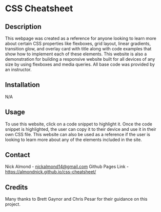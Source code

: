 # CSS Cheatsheet

## Description

This webpage was created as a reference for anyone looking to learn more about certain CSS properties like flexboxes, grid layout, linear gradients, transition glow, and overlay card with title along with code examples that show how to implement each of these elements. This website is also a demonstration for building a responsive website built for all devices of any size by using flexboxes and media queries. All base code was provided by an instructor.

## Installation

N/A

## Usage

To use this website, click on a code snippet to highlight it. Once the code snippet is highlighted, the user can copy it to their device and use it in their own CSS file. This website can also be used as a reference if the user is looking to learn more about any of the elements included in the site.

## Contact 

Nick Almond - nickalmond14@gmail.com
Github Pages Link - https://almondnick.github.io/css-cheatsheet/

## Credits

Many thanks to Brett Gaynor and Chris Pesar for their guidance on this project.